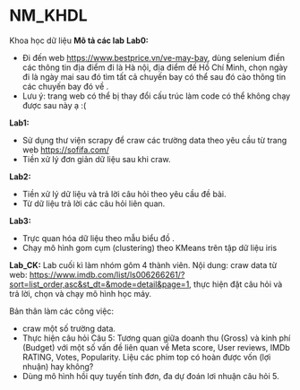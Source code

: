 # NM_KHDL
Khoa học dữ liệu
**Mô tả các lab** 
**Lab0:**
+ Đi đến web https://www.bestprice.vn/ve-may-bay, dùng selenium điền các thông tin địa điểm đi là Hà nội, địa điểm đế Hồ Chí Minh, chọn ngày đi là ngày mai sau đó tìm tất cả chuyến bay có thể sau đó cào thông tin các chuyến bay đó về .
+ Lưu ý: trang web có thể bị thay đổi cấu trúc làm code có thể không chạy được sau này ạ :(

**Lab1:**
+ Sử dụng thư viện scrapy để craw các trường data theo yêu cầu từ trang web https://sofifa.com/
+ Tiền xử lý đơn giản dữ liệu sau khi craw.

**Lab2:**
+ Tiền xử lý dữ liệu và trả lời câu hỏi theo yêu cầu đề bài.
+ Từ dữ liệu trả lời các câu hỏi liên quan.

**Lab3:**
+ Trực quan hóa dữ liệu theo mẫu biểu đồ .
+ Chạy mô hình gom cụm (clustering) theo KMeans trên tập dữ liệu iris

**Lab_CK:**
Lab cuối kì làm nhóm gôm 4 thành viên. 
Nội dung: craw data từ web: https://www.imdb.com/list/ls006266261/?sort=list_order,asc&st_dt=&mode=detail&page=1, thực hiện đặt câu hỏi và trả lời, chọn và chạy mô hình học máy.
 
Bản thân làm các công việc:
+ craw một số trường data.
+ Thực hiện câu hỏi Câu 5: Tương quan giữa doanh thu (Gross) và kinh phí (Budget) với một số vấn đề liên quan về Meta score, User reviews, IMDb RATING, Votes, Popularity. Liệu các phim top có hoàn được vốn (lợi nhuận) hay không?
+ Dùng mô hình hồi quy tuyến tính đơn, đa dự đoán lơi nhuận câu hỏi 5.

